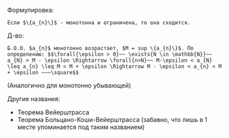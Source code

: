 Формулировка:
```spoiler-markdown
Если $\{a_{n}\}$ - монотонна и ограничена, то она сходится.
```

Д-во:
```spoiler-markdown
Б.О.О. $a_{n}$ монотонно возрастает, $M = sup \{a_{n}\}$. По определению: $$\forall{\epsilon > 0}~~ \exists{N \in \mathbb{N}}~~ a_{N} > M - \epsilon \Rightarrow \forall{n>N}~~ M-\epsilon < a_{N} \leq a_{n} \leq M < M + \epsilon \Rightarrow M - \epsilon < a_{n} < M + \epsilon ~~~\square$$
```
(Аналогично для монотонно убывающей)

Другие названия:
- Теорема Вейерштрасса
- Теорема Больцано-Коши-Вейерштрасса (забавно, что лишь в 1 месте упоминается под таким названием)